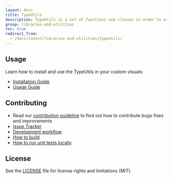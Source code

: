 ```yaml
---
layout: docs
title: TypeUtils
description: TypeUtils is a set of functions and classes in order to extend the basic types for Power BI custom visuals
group: libraries-and-utilities
toc: true
redirect_from:
  - /docs/latest/libraries-and-utilities/typeutils/
---
```


## Usage
Learn how to install and use the TypeUtils in your custom visuals:
* [Installation Guide](https://github.com/Microsoft/powerbi-visuals-utils-typeutils/blob/master/docs/usage/installation-guide.md)
* [Usage Guide](https://github.com/Microsoft/powerbi-visuals-utils-typeutils/blob/master/docs/usage/usage-guide.md)

## Contributing
* Read our [contribution guideline](https://github.com/Microsoft/powerbi-visuals-utils-typeutils/blob/master/CONTRIBUTING.md) to find out how to contribute bugs fixes and improvements
* [Issue Tracker](https://github.com/Microsoft/powerbi-visuals-utils-typeutils/issues)
* [Development workflow](https://github.com/Microsoft/powerbi-visuals-utils-typeutils/blob/master/docs/dev/development-workflow.md)
* [How to build](https://github.com/Microsoft/powerbi-visuals-utils-typeutils/blob/master/docs/dev/development-workflow.md#how-to-build)
* [How to run unit tests locally](https://github.com/Microsoft/powerbi-visuals-utils-typeutils/blob/master/docs/dev/development-workflow.md#how-to-run-unit-tests-locally)

## License
See the [LICENSE](https://github.com/Microsoft/powerbi-visuals-utils-typeutils/blob/master/LICENSE) file for license rights and limitations (MIT).
